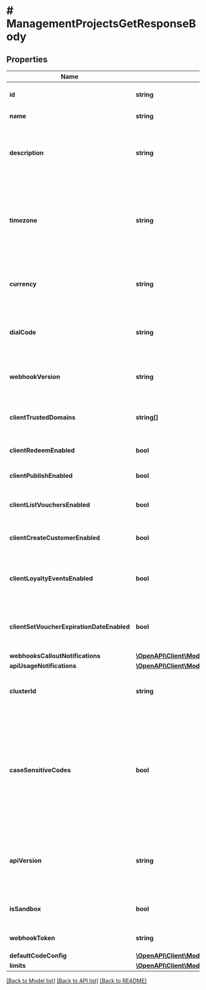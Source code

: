 # # ManagementProjectsGetResponseBody

## Properties

Name | Type | Description | Notes
------------ | ------------- | ------------- | -------------
**id** | **string** | Unique identifier of the project. | [optional]
**name** | **string** | The name of the project. | [optional]
**description** | **string** | A user-defined description of the project, e.g. its purpose, scope, region. | [optional]
**timezone** | **string** | The time zone in which the project is established. It can be in the GMT format or in accordance with IANA time zone database. | [optional]
**currency** | **string** | The currency used in the project. It is equal to a 3-letter ISO 4217 code. | [optional]
**dialCode** | **string** | The country dial code for the project. It is equal to an ITU country code. | [optional]
**webhookVersion** | **string** | The webhook version used in the project. | [optional] [default to 'v2024-01-01']
**clientTrustedDomains** | **string[]** | An array of URL addresses that allow client requests. | [optional]
**clientRedeemEnabled** | **bool** | Enables client-side redemption. | [optional]
**clientPublishEnabled** | **bool** | Enables client-side publication. | [optional]
**clientListVouchersEnabled** | **bool** | Enables client-side listing of vouchers. | [optional]
**clientCreateCustomerEnabled** | **bool** | Enables client-side creation of customers. | [optional]
**clientLoyaltyEventsEnabled** | **bool** | Enables client-side events for loyalty and referral programs. | [optional]
**clientSetVoucherExpirationDateEnabled** | **bool** | Enables client-side setting of voucher expiration date. | [optional]
**webhooksCalloutNotifications** | [**\OpenAPI\Client\Model\ManagementProjectsGetResponseBodyWebhooksCalloutNotifications**](ManagementProjectsGetResponseBodyWebhooksCalloutNotifications.md) |  | [optional]
**apiUsageNotifications** | [**\OpenAPI\Client\Model\ManagementProjectsGetResponseBodyApiUsageNotifications**](ManagementProjectsGetResponseBodyApiUsageNotifications.md) |  | [optional]
**clusterId** | **string** | The identifier of the cluster where the project will be created. | [optional]
**caseSensitiveCodes** | **bool** | Determines if the vouchers in the project will be: - case sensitive - if &#x60;true&#x60;, &#x60;C0dE-cfV&#x60; is **not** equal to &#x60;c0de-cfv&#x60;), - case insensitive - if &#x60;false&#x60;, &#x60;C0dE-cfV&#x60; is equal to &#x60;c0de-cfv&#x60;. | [optional]
**apiVersion** | **string** | The API version used in the project. Currently, the default and only value is &#x60;v2018-08-01&#x60;. | [optional] [default to 'v2018-08-01']
**isSandbox** | **bool** | Determines if the project is a sandbox project. | [optional]
**webhookToken** | **string** | Webhook token used for authentication. | [optional]
**defaultCodeConfig** | [**\OpenAPI\Client\Model\ManagementProjectsGetResponseBodyDefaultCodeConfig**](ManagementProjectsGetResponseBodyDefaultCodeConfig.md) |  | [optional]
**limits** | [**\OpenAPI\Client\Model\ManagementProjectsGetResponseBodyLimits**](ManagementProjectsGetResponseBodyLimits.md) |  | [optional]

[[Back to Model list]](../../README.md#models) [[Back to API list]](../../README.md#endpoints) [[Back to README]](../../README.md)

